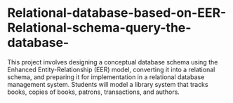 # Relational-database-based-on-EER-Relational-schema-query-the-database-
This project involves designing a conceptual database schema using the Enhanced Entity-Relationship (EER) model, converting it into a relational schema, and preparing it for implementation in a relational database management system. Students will model a library system that tracks books, copies of books, patrons, transactions, and authors.
